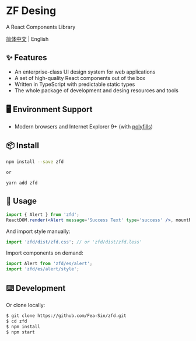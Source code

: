 # ZF Desing

A React Components Library

[简体中文](./README.md) | English

## ✨ Features

- An enterprise-class UI design system for web applications
- A set of high-quality React components out of the box
- Written in TypeScript with predictable static types
- The whole package of development and desing resources and tools

## 🖥 Environment Support

* Modern browsers and Internet Explorer 9+ (with [polyfills](https://ant.design/docs/react/getting-started#Compatibility))

## 📦 Install

```bash
npm install --save zfd

or 

yarn add zfd
```

## 🔨 Usage

```jsx
import { Alert } from 'zfd';
ReactDOM.render(<Alert message='Success Text' type='success' />, mountNode);
```

And import style manually:

```jsx
import 'zfd/dist/zfd.css'; // or 'zfd/dist/zfd.less'
```

Import components on demand:

```jsx
import Alert from 'zfd/es/alert';
import 'zfd/es/alert/style';
```

## ⌨️ Development

Or clone locally:

```bash
$ git clone https://github.com/Fea-Sin/zfd.git
$ cd zfd
$ npm install
$ npm start
```
